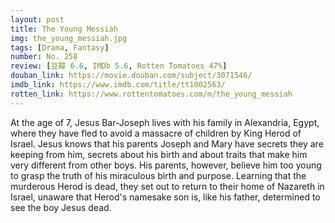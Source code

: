 ```yaml
---
layout: post 
title: The Young Messiah
img: the_young_messiah.jpg
tags: [Drama, Fantasy]
number: No. 258
review: [豆瓣 6.6, IMDb 5.6, Rotten Tomatoes 47%]
douban_link: https://movie.douban.com/subject/3071546/
imdb_link: https://www.imdb.com/title/tt1002563/
rotten_link: https://www.rottentomatoes.com/m/the_young_messiah
---
```


At the age of 7, Jesus Bar-Joseph lives with his family in Alexandria, Egypt, where they have fled to avoid a massacre of children by King Herod of Israel. Jesus knows that his parents Joseph and Mary have secrets they are keeping from him, secrets about his birth and about traits that make him very different from other boys. His parents, however, believe him too young to grasp the truth of his miraculous birth and purpose. Learning that the murderous Herod is dead, they set out to return to their home of Nazareth in Israel, unaware that Herod's namesake son is, like his father, determined to see the boy Jesus dead.